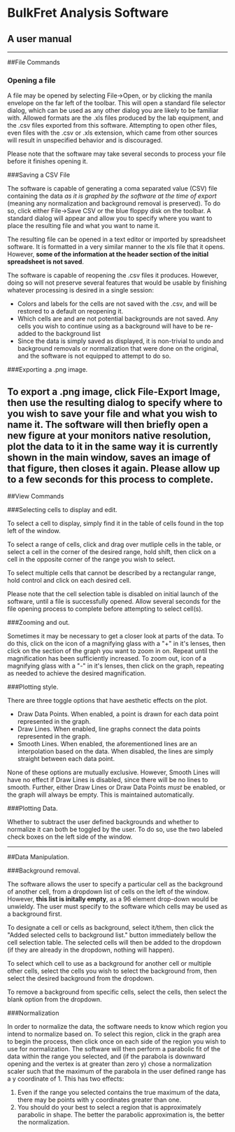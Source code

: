 # BulkFret Analysis Software

## A user manual

----

##File Commands

### Opening a file

A file may be opened by selecting File->Open, or by clicking the manila envelope on the far left of the toolbar.  This will open a standard file selector dialog, which can be used as any other dialog you are likely to be familiar with.  Allowed formats are the .xls files produced by the lab equipment, and the .csv files exported from this software.  Attempting to open other files, even files with the .csv or .xls extension, which came from other sources will result in unspecified behavior and is discouraged.

Please note that the software may take several seconds to process your file before it finishes opening it.

###Saving a CSV  File

The software is capable of generating a coma separated value (CSV) file containing the data _as it is graphed by the software at the time of export_ (meaning any normalization and background removal is preserved).  To do so, click either File->Save CSV or the blue floppy disk on the toolbar.  A standard dialog will appear and allow you to specify where you want to place the resulting file and what you want to name it.

The resulting file can be opened in a text editor or imported by spreadsheet software.  It is formatted in a very similar manner to the xls file that it opens.  However, **some of the information at the header section of the initial spreadsheet is not saved**.

The software is capable of reopening the .csv files it produces.  However, doing so will not preserve several features that would be usable by finishing whatever processing is desired in a single session:

- Colors and labels for the cells are not saved with the .csv, and will be restored to a default on reopening it.
- Which cells are and are not potential backgrounds are not saved.  Any cells you wish to continue using as a background will have to be re-added to the background list
- Since the data is simply saved as displayed, it is non-trivial to undo and background removals or normalization that were done on the original, and the software is not equipped to attempt to do so.

###Exporting a .png image.

To export a .png image, click File-Export Image, then use the resulting dialog to specify where to you wish to save your file and what you wish to name it.  The software will then briefly open a new figure at your monitors native resolution, plot the data to it in the same way it is currently shown in the main window, saves an image of that figure, then closes it again.  Please allow up to a few seconds for this process to complete.
----

##View Commands

###Selecting cells to display and edit.

To select a cell to display, simply find it in the table of cells found in the top left of the window.  

To select a range of cells, click and drag over mutliple cells in the table, or select a cell in the corner of the desired range, hold shift, then click on a cell in the opposite corner of the range you wish to select. 

To select multiple cells that cannot be described by a rectangular range, hold control and click on each desired cell.

Please note that the cell selection table is disabled on initial launch of the software, until a file is successfully opened.  Allow several seconds for the file opening process to complete before attempting to select cell(s).

###Zooming and out.

Sometimes it may be necessary to get a closer look at parts of the data.  To do this, click on the icon of a magnifying glass with a "+" in it's lenses, then click on the section of the graph you want to zoom in on.  Repeat until the magnification has been sufficiently increased.  To zoom out,  icon of a magnifying glass with a "-" in it's lenses, then click on the graph, repeating as needed to achieve the desired magnification.

###Plotting style.

There are three toggle options that have aesthetic effects on the plot.  

- Draw Data Points.  When enabled, a point is drawn for each data point represented in the graph.
- Draw Lines.  When enabled, line graphs connect the data points represented in the graph.
- Smooth Lines.  When enabled, the aforementioned lines are an interpolation based on the data.  When disabled, the lines are simply straight between each data point.

None of these options are mutually exclusive.  However, Smooth Lines will have no effect if Draw Lines is disabled, since there will be no lines to smooth.  Further, either Draw Lines or Draw Data Points _must_ be enabled, or the graph will always be empty.  This is maintained automatically.

###Plotting Data.

Whether to subtract the user defined backgrounds and whether to normalize it can both be toggled by the user.  To do so, use the two labeled check boxes on the left side of the window.


---

##Data Manipulation.

###Background removal.

The software allows the user to specify a particular cell as the background of another cell, from a dropdown list of cells on the left of the window.  However, **this list is initally empty**, as a 96 element drop-down would be unwieldy.  The user must specify to the software which cells may be used as a background first.

To designate a cell or cells as background, select it/them, then click the "Added selected cells to background list." button immediately bellow the cell selection table.  The selected cells will then be added to the dropdown (if they are already in the dropdown, nothing will happen).

To select which cell to use as a background for another cell or multiple other cells, select the cells you wish to select the background from, then select the desired background from the dropdown.

To remove a background from specific cells, select the cells, then select the blank option from the dropdown.

###Normalization

In order to normalize the data, the software needs to know which region you intend to normalize based on.  To select this region, click in the graph area to begin the process, then click once on each side of the region you wish to use for normalization.  The software will then perform a parabolic fit of the data within the range you selected, and (if the parabola is downward opening and the vertex is at greater than zero y) chose a normalization scaler such that the maximum of the parabola in the user defined range has a y coordinate of 1.  This has two effects:

1. Even if the range you selected contains the true maximum of the data, there may be points with y coordinates greater than one.  
2. You should do your best to select a region that is approximately parabolic in shape.  The better the parabolic approximation is, the better the normalization.